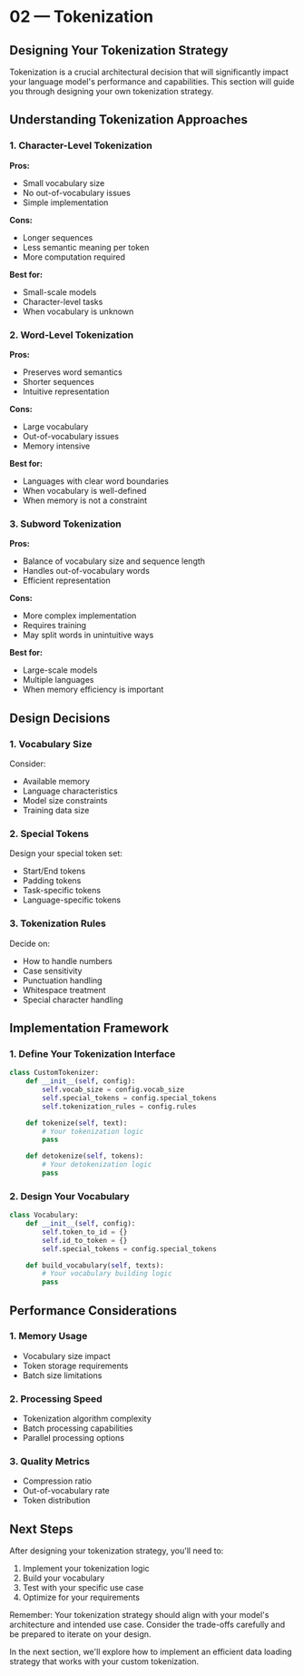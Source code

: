 # 02 — Tokenization

## Designing Your Tokenization Strategy

Tokenization is a crucial architectural decision that will significantly impact your language model's performance and capabilities. This section will guide you through designing your own tokenization strategy.

## Understanding Tokenization Approaches

### 1. Character-Level Tokenization
**Pros:**
* Small vocabulary size
* No out-of-vocabulary issues
* Simple implementation

**Cons:**
* Longer sequences
* Less semantic meaning per token
* More computation required

**Best for:**
* Small-scale models
* Character-level tasks
* When vocabulary is unknown

### 2. Word-Level Tokenization
**Pros:**
* Preserves word semantics
* Shorter sequences
* Intuitive representation

**Cons:**
* Large vocabulary
* Out-of-vocabulary issues
* Memory intensive

**Best for:**
* Languages with clear word boundaries
* When vocabulary is well-defined
* When memory is not a constraint

### 3. Subword Tokenization
**Pros:**
* Balance of vocabulary size and sequence length
* Handles out-of-vocabulary words
* Efficient representation

**Cons:**
* More complex implementation
* Requires training
* May split words in unintuitive ways

**Best for:**
* Large-scale models
* Multiple languages
* When memory efficiency is important

## Design Decisions

### 1. Vocabulary Size
Consider:
* Available memory
* Language characteristics
* Model size constraints
* Training data size

### 2. Special Tokens
Design your special token set:
* Start/End tokens
* Padding tokens
* Task-specific tokens
* Language-specific tokens

### 3. Tokenization Rules
Decide on:
* How to handle numbers
* Case sensitivity
* Punctuation handling
* Whitespace treatment
* Special character handling

## Implementation Framework

### 1. Define Your Tokenization Interface
```python
class CustomTokenizer:
    def __init__(self, config):
        self.vocab_size = config.vocab_size
        self.special_tokens = config.special_tokens
        self.tokenization_rules = config.rules

    def tokenize(self, text):
        # Your tokenization logic
        pass

    def detokenize(self, tokens):
        # Your detokenization logic
        pass
```

### 2. Design Your Vocabulary
```python
class Vocabulary:
    def __init__(self, config):
        self.token_to_id = {}
        self.id_to_token = {}
        self.special_tokens = config.special_tokens

    def build_vocabulary(self, texts):
        # Your vocabulary building logic
        pass
```

## Performance Considerations

### 1. Memory Usage
* Vocabulary size impact
* Token storage requirements
* Batch size limitations

### 2. Processing Speed
* Tokenization algorithm complexity
* Batch processing capabilities
* Parallel processing options

### 3. Quality Metrics
* Compression ratio
* Out-of-vocabulary rate
* Token distribution

## Next Steps

After designing your tokenization strategy, you'll need to:
1. Implement your tokenization logic
2. Build your vocabulary
3. Test with your specific use case
4. Optimize for your requirements

Remember: Your tokenization strategy should align with your model's architecture and intended use case. Consider the trade-offs carefully and be prepared to iterate on your design.

In the next section, we'll explore how to implement an efficient data loading strategy that works with your custom tokenization.
